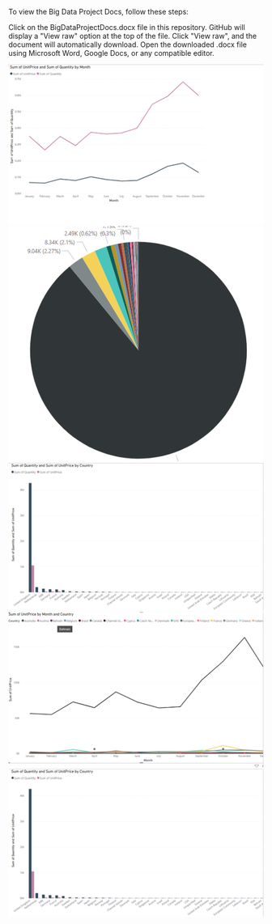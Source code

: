 To view the Big Data Project Docs, follow these steps:

Click on the BigDataProjectDocs.docx file in this repository.
GitHub will display a "View raw" option at the top of the file.
Click "View raw", and the document will automatically download.
Open the downloaded .docx file using Microsoft Word, Google Docs, or any compatible editor.


![average order value over time](https://github.com/natabile/bigdata/blob/main/visualizatioimage/Average%20Order%20Value%20Over%20Time.png?raw=true)
![customer segementation by country](https://github.com/natabile/bigdata/blob/main/visualizatioimage/Customer%20Segmentation%20by%20Country.png?raw=true)
![revenu by country](https://github.com/natabile/bigdata/blob/main/visualizatioimage/Revenue%20by%20Country.png?raw=true)
![revenu by country](https://github.com/natabile/bigdata/blob/main/visualizatioimage/Sales%20Trend%20Over%20Time.png?raw=true)
![revenu by country](https://github.com/natabile/bigdata/blob/main/visualizatioimage/Revenue%20by%20Country.png?raw=true)


